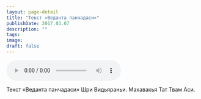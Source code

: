 ```yaml
---
layout: page-detail
title: "Текст «Веданта панчадаси»"
publishDate: 2017.03.07
description: ""
tags:
image:
draft: false
---
```


<audio title="2017.03.07 - Текст «Веданта панчадаси».mp3" src="https://filer-api.advayta.org/v1.0/public/files/75135" controls=""></audio>

 Текст «Веданта панчадаси» Шри Видьяраньи. Махавакья Тат Твам Аси. 

  
